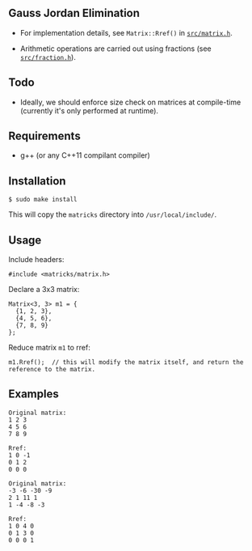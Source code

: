 ## Gauss Jordan Elimination
* For implementation details, see `Matrix::Rref()` in [`src/matrix.h`](https://github.com/aesophor/UT-LinearAlgebra2020/blob/master/matricks/matrix.h).

* Arithmetic operations are carried out using fractions (see [`src/fraction.h`](https://github.com/aesophor/UT-LinearAlgebra2020/blob/master/matricks/fraction.h)).

## Todo
* Ideally, we should enforce size check on matrices at compile-time (currently it's only performed at runtime).

## Requirements
* g++ (or any C++11 compilant compiler)

## Installation
```
$ sudo make install
```
This will copy the `matricks` directory into `/usr/local/include/`.

## Usage
Include headers:
```
#include <matricks/matrix.h>
```

Declare a 3x3 matrix:
```
Matrix<3, 3> m1 = {
  {1, 2, 3},
  {4, 5, 6},
  {7, 8, 9}
};
```

Reduce matrix `m1` to rref:
```
m1.Rref();  // this will modify the matrix itself, and return the reference to the matrix.
```

## Examples
```
Original matrix:
1 2 3
4 5 6
7 8 9

Rref:
1 0 -1
0 1 2
0 0 0
```

```
Original matrix:
-3 -6 -30 -9
2 1 11 1
1 -4 -8 -3

Rref:
1 0 4 0
0 1 3 0
0 0 0 1
```
